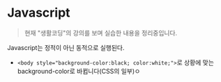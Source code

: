 # Javascript

>현재 "생활코딩"의 강의를 보며 실습한 내용을 정리중입니다.

Javascript는 정적이 아닌 동적으로 실행된다.
* ```<body style="background-color:black; color:white;">```로 상황에 맞는 background-color로 바뀝니다(CSS의 일부)ㅇ
<style>에서 '.'은 Class를 뜻하고 '#'은 ID를 뜻합니다.
Class는 포괄적 의미고 id는 가급적 하나의 대상을 지칭하는데 사용합니다.

